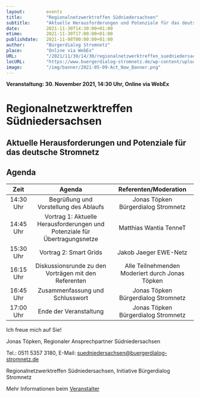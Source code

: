 ```yaml
---
layout:        events
title:         "Regionalnetzwerktreffen Südniedersachsen"
subtitle:      "Aktuelle Herausforderungen und Potenziale für das deutsche Stromnetz"
date:          2021-11-30T14:30:00+01:00
etime:         2021-11-30T17:00:00+01:00
publishdate:   2021-11-08T00:00:00+01:00
author:        "Bürgerdialog Stromnetz"
place:         "Online via WebEx"
URL:           "/2021/11/30/14/30/regionalnetzwerktreffen_suedniedersachsen"
locURL:        "https://www.buergerdialog-stromnetz.de/wp-content/uploads/2021/11/20211029_Regionalnetzwerktreffen_Einladung-1.pdf"
image:         "/img/banner/2021-05-09-Act_Now_Banner.png"
---
```


**Veranstaltung: 30. November 2021, 14:30 Uhr, Online via WebEx**

Regionalnetzwerktreffen Südniedersachsen
===========

Aktuelle Herausforderungen und Potenziale für das deutsche Stromnetz
-----------
Agenda
----------

| Zeit | Agenda | Referenten/Moderation |
|:--------:|:---:|:---:|
| 14:30 Uhr | Begrüßung und Vorstellung des Ablaufs | Jonas Töpken Bürgerdialog Stromnetz  |
|  14:45 Uhr | Vortrag 1: Aktuelle Herausforderungen und Potenziale für Übertragungsnetze | Matthias Wantia TenneT |
| 15:30 Uhr |  Vortrag 2: Smart Grids  | Jakob Jaeger EWE-Netz  |
|  16:15 Uhr | Diskussionsrunde zu den Vorträgen mit den Referenten | Alle Teilnehmenden Moderiert durch Jonas Töpken |
|  16:45 Uhr | Zusammenfassung und Schlusswort |  Jonas Töpken Bürgerdialog Stromnetz  |
|  17:00 Uhr | Ende der Veranstaltung  | Jonas Töpken Bürgerdialog Stromnetz  | 

Ich freue mich auf Sie!

Jonas Töpken, Regionaler Ansprechpartner Südniedersachsen

Tel.: 0511 5357 3180, E-Mail: suedniedersachsen@buergerdialog-stromnetz.de

Regionalnetzwerktreffen  Südniedersachsen, Initiative Bürgerdialog Stromnetz

Mehr Informationen beim [Veranstalter](https://www.buergerdialog-stromnetz.de/wp-content/uploads/2021/11/20211029_Regionalnetzwerktreffen_Einladung-1.pdf)
